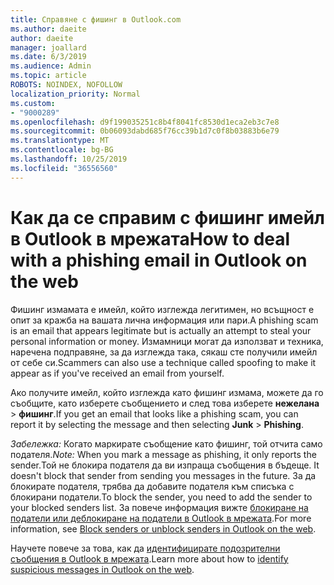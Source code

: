 ```yaml
---
title: Справяне с фишинг в Outlook.com
ms.author: daeite
author: daeite
manager: joallard
ms.date: 6/3/2019
ms.audience: Admin
ms.topic: article
ROBOTS: NOINDEX, NOFOLLOW
localization_priority: Normal
ms.custom:
- "9000289"
ms.openlocfilehash: d9f199035251c8b4f8041fc8530d1eca2eb3c7e8
ms.sourcegitcommit: 0b06093dabd685f76cc39b1d7c0f8b03883b6e79
ms.translationtype: MT
ms.contentlocale: bg-BG
ms.lasthandoff: 10/25/2019
ms.locfileid: "36556560"
---
```

# <a name="how-to-deal-with-a-phishing-email-in-outlook-on-the-web"></a><span data-ttu-id="e0563-102">Как да се справим с фишинг имейл в Outlook в мрежата</span><span class="sxs-lookup"><span data-stu-id="e0563-102">How to deal with a phishing email in Outlook on the web</span></span>

<span data-ttu-id="e0563-103">Фишинг измамата е имейл, който изглежда легитимен, но всъщност е опит за кражба на вашата лична информация или пари.</span><span class="sxs-lookup"><span data-stu-id="e0563-103">A phishing scam is an email that appears legitimate but is actually an attempt to steal your personal information or money.</span></span> <span data-ttu-id="e0563-104">Измамници могат да използват и техника, наречена подправяне, за да изглежда така, сякаш сте получили имейл от себе си.</span><span class="sxs-lookup"><span data-stu-id="e0563-104">Scammers can also use a technique called spoofing to make it appear as if you've received an email from yourself.</span></span>

<span data-ttu-id="e0563-105">Ако получите имейл, който изглежда като фишинг измама, можете да го съобщите, като изберете съобщението и след това изберете **нежелана** > **фишинг**.</span><span class="sxs-lookup"><span data-stu-id="e0563-105">If you get an email that looks like a phishing scam, you can report it by selecting the message and then selecting **Junk** > **Phishing**.</span></span>

<span data-ttu-id="e0563-106">*Забележка:* Когато маркирате съобщение като фишинг, той отчита само подателя.</span><span class="sxs-lookup"><span data-stu-id="e0563-106">*Note:* When you mark a message as phishing, it only reports the sender.</span></span><span data-ttu-id="e0563-107">Той не блокира подателя да ви изпраща съобщения в бъдеще.</span><span class="sxs-lookup"><span data-stu-id="e0563-107"> It doesn't block that sender from sending you messages in the future.</span></span> <span data-ttu-id="e0563-108">За да блокирате подателя, трябва да добавите подателя към списъка с блокирани податели.</span><span class="sxs-lookup"><span data-stu-id="e0563-108">To block the sender, you need to add the sender to your blocked senders list.</span></span> <span data-ttu-id="e0563-109">За повече информация вижте [блокиране на податели или деблокиране на податели в Outlook в мрежата](https://support.office.com/article/9bf812d4-6995-4d19-901a-76d6e26939b0).</span><span class="sxs-lookup"><span data-stu-id="e0563-109">For more information, see [Block senders or unblock senders in Outlook on the web](https://support.office.com/article/9bf812d4-6995-4d19-901a-76d6e26939b0).</span></span>

<span data-ttu-id="e0563-110">Научете повече за това, как да [идентифицирате подозрителни съобщения в Outlook в мрежата](https://support.office.com/article/3d44102b-6ce3-4f7c-a359-b623bec82206).</span><span class="sxs-lookup"><span data-stu-id="e0563-110">Learn more about how to [identify suspicious messages in Outlook on the web](https://support.office.com/article/3d44102b-6ce3-4f7c-a359-b623bec82206).</span></span>